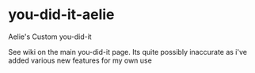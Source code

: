 # you-did-it-aelie
Aelie's Custom you-did-it

See wiki on the main you-did-it page.  Its quite possibly inaccurate as i've added various new features for my own use
